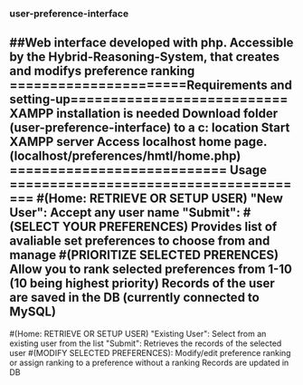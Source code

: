 ### user-preference-interface
##Web interface developed with php. Accessible by the Hybrid-Reasoning-System, that creates and modifys preference ranking
======================Requirements and setting-up===========================
XAMPP installation is needed
Download folder (user-preference-interface) to a c: location
Start XAMPP server
Access localhost home page. (localhost/preferences/hmtl/home.php)
=========================== Usage ======================================
#(Home: RETRIEVE OR SETUP USER)
"New User": Accept any user name
"Submit":
#(SELECT YOUR PREFERENCES) Provides list of avaliable set preferences to choose from and manage
#(PRIORITIZE SELECTED PRERENCES) Allow you to rank selected preferences from 1-10 (10 being highest priority)
Records of the user are saved in the DB (currently connected to MySQL)
----------------------------------------------------------------------------------------------
#(Home: RETRIEVE OR SETUP USER)
"Existing User": Select from an existing user from the list
"Submit": Retrieves the records of the selected user
#(MODIFY SELECTED PREFERENCES): Modify/edit preference ranking or assign ranking to a preference without a ranking
Records are updated in DB
